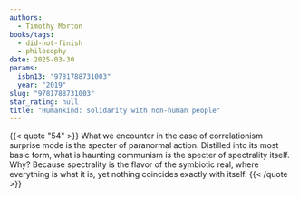 ```yaml
---
authors:
  - Timothy Morton
books/tags:
  - did-not-finish
  - philosophy
date: 2025-03-30
params:
  isbn13: "9781788731003"
  year: "2019"
slug: "9781788731003"
star_rating: null
title: "Humankind: solidarity with non-human people"
---
```


{{< quote "54" >}}
What we encounter in the case of correlationism surprise mode is the specter of paranormal action. Distilled into its most basic form, what is haunting communism is the specter of spectrality itself. Why? Because spectrality is the flavor of the symbiotic real, where everything is what it is, yet nothing coincides exactly with itself.
{{< /quote >}}

<!--more-->
